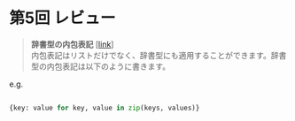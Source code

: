# 第5回 レビュー
> **辞書型の内包表記**  [[link](_exp5.ipynb)]  
内包表記はリストだけでなく、辞書型にも適用することができます。辞書型の内包表記は以下のように書きます。



e.g.

```python

{key: value for key, value in zip(keys, values)}

```

